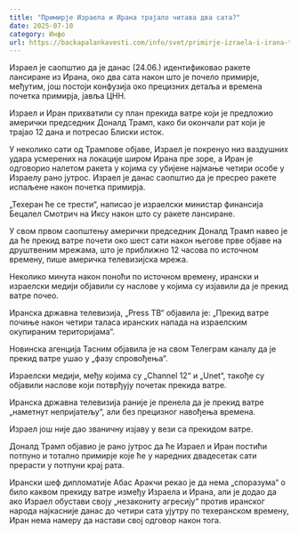```yaml
---
title: "Примирје Израела и Ирана трајало читава два сата?"
date: 2025-07-10
category: Инфо
url: https://backapalankavesti.com/info/svet/primirje-izraela-i-irana-trajalo-citava-dva-sata/
---
```


Израел је саопштио да је данас (24.06.) идентификовао ракете лансиране из Ирана, око два сата након што је почело примирје, међутим, још постоји конфузија око прецизних детаља и времена почетка примирја, јавља ЦНН.

Израел и Иран прихватили су план прекида ватре који је предложио амерички председник Доналд Трамп, како би окончали рат који је трајао 12 дана и потресао Блиски исток.

У неколико сати од Трампове објаве, Израел је покренуо низ ваздушних удара усмерених на локације широм Ирана пре зоре, а Иран је одговорио налетом ракета у којима су убијене најмање четири особе у Израелу рано јутрос. Израел је данас саопштио да је пресрео ракете испаљене након почетка примирја.

„Техеран ће се трести“, написао је израелски министар финансија Бецалел Смотрич на Иксу након што су ракете лансиране.

У свом првом саопштењу амерички председник Доналд Трамп навео је да ће прекид ватре почети око шест сати након његове прве објаве на друштвеним мрежама, што је приближно 12 часова по источном времену, пише америчка телевизијска мрежа.

Неколико минута након поноћи по источном времену, ирански и израелски медији објавили су наслове у којима су изјавили да је прекид ватре почео.

Иранска државна телевизија, „Press ТВ“ објавила је: „Прекид ватре почиње након четири таласа иранских напада на израелским окупираним територијама“.

Новинска агенција Тасним објавила је на свом Телеграм каналу да је прекид ватре ушао у „фазу спровођења“.

Израелски медији, међу којима су „Channel 12“ и „Unet“, такође су објавили наслове који потврђују почетак прекида ватре.

Иранска државна телевизија раније је пренела да је прекид ватре „наметнут непријатељу“, али без прецизног навођења времена.

Израел још није дао званичну изјаву у вези са прекидом ватре.

Доналд Трамп објавио је рано јутрос да ће Израел и Иран постићи потпуно и тотално примирје које ће у наредних двадесетак сати прерасти у потпуни крај рата.

Ирански шеф дипломатије Абас Аракчи рекао је да нема „споразума“ о било каквом прекиду ватре између Израела и Ирана, али је додао да ако Израел обустави своју „незакониту агресију“ против иранског народа најкасније данас до четири сата ујутру по техеранском времену, Иран нема намеру да настави свој одговор након тога.
